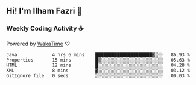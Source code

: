 ## Hi! I'm Ilham Fazri 👋

### Weekly Coding Activity ☕
Powered by [WakaTime](https://wakatime.com/) ♡
<!--START_SECTION:waka-->

```text
Java             4 hrs 6 mins    █████████████████████▓░░░   86.93 %
Properties       15 mins         █▒░░░░░░░░░░░░░░░░░░░░░░░   05.63 %
HTML             12 mins         █░░░░░░░░░░░░░░░░░░░░░░░░   04.28 %
XML              8 mins          ▓░░░░░░░░░░░░░░░░░░░░░░░░   03.12 %
GitIgnore file   0 secs          ░░░░░░░░░░░░░░░░░░░░░░░░░   00.03 %
```

<!--END_SECTION:waka-->
